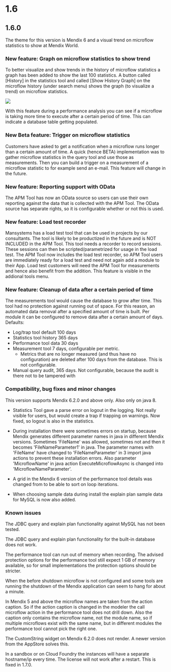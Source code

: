 # 1.6

## 1.6.0

The theme for this version is Mendix 6 and a visual trend on microflow statistics to show at Mendix World.

### New feature: Graph on microflow statistics to show trend

To better visualize and show trends in the history of microflow statistics a graph has been added to show the last 100 statistics. A button called [History] in the statistics tool and called [Show History Graph] on the microflow history (under search menu) shows the graph (to visualize a trend) on microflow statistics.

![](attachments/1.6/Microflow_Trend.png)

With this feature during a performance analysis you can see if a microflow is taking more time to execute after a certain period of time. This can indicate a database table getting populated.

### New Beta feature: Trigger on microflow statistics

Customers have asked to get a notification when a microflow runs longer than a certain amount of time. A quick (hence BETA) implementation was to gather microflow statistics in the query tool and use those as measurements. Then you can build a trigger on a measurement of a microflow statistic to for example send an e-mail.
This feature will change in the future.

### New feature: Reporting support with OData

The APM Tool has now an OData source so users can use their own reporting against the data that is collected with the APM Tool. The OData source has separate rights, so it is configurable whether or not this is used.

### New feature: Load test recorder

Mansystems has a load test tool that can be used in projects by our consultants. The tool is likely to be productized in the future and is NOT INCLUDED in the APM Tool. This tool needs a recorder to record sessions. These sessions can then be scripted/parametrized for usage in the load test.
The APM Tool now includes the load test recorder, so APM Tool users are immediately ready for a load test and need not again add a module to their App.
Load test customers will need the APM Tool for measurements and hence also benefit from the addition.
This feature is visible in the addional tools menu.

### New feature: Cleanup of data after a certain period of time

The measurements tool would cause the database to grow after time. This tool had no protection against running out of space. For this reason, an automated data removal after a specified amount of time is built.
Per module it can be configured to remove data after a certain amount of days. Defaults:

*   Log/trap tool default 100 days
*   Statistics tool history 365 days
*   Performance tool data 30 days
*   Measurement tool 7 days, configurable per metric.
    *   Metrics that are no longer measured (and thus have no configuration) are deleted after 100 days from the database. This is not configurable.
*   Manual query audit, 365 days. Not configurable, because the audit is there not to be tampered with

### Compatibility, bug fixes and minor changes

This version supports Mendix 6.2.0 and above only. Also only on java 8.

*   Statistics Tool gave a parse error on logout in the logging. Not really visible for users, but would create a trap if trapping on warnings. Now fixed, so logout is also in the statistics.

*   During installation there were sometimes errors on startup, because Mendix generates different parameter names in java in different Mendix versions. Sometimes 'FileName' was allowed, sometimes not and then it becomes 'FileNameParameter1' in java. The parameter names with 'FileName' have changed to 'FileNameParameter' in 3 import java actions to prevent these installation errors. Also parameter 'MicroflowName' in java action ExecuteMicroflowAsync is changed into 'MicroflowNameParameter'.

*   A grid in the Mendix 6 version of the performance tool details was changed from to be able to sort on loop iterations.

*   When choosing sample data during install the explain plan sample data for MySQL is now also added.

### Known issues

The JDBC query and explain plan functionality against MySQL has not been tested.

The JDBC query and explain plan functionality for the built-in database does not work.

The performance tool can run out of memory when recording. The advised protection options for the performance tool still expect 1 GB of memory available, so for small implementations the protection options should be stricter.

When the before shutdown microflow is not configured and some tools are running the shutdown of the Mendix application can seem to hang for about a minute.

In Mendix 5 and above the microflow names are taken from the action caption. So if the action caption is changed in the modeler the call microflow action in the performance tool does not drill down. Also the caption only contains the microflow name, not the module name, so if multiple microflows exist with the same name, but in different modules the performance tool cannot pick the right one.

The CustomString widget on Mendix 6.2.0 does not render. A newer version from the AppStore solves this.

In a sandbox or on Cloud Foundry the instances will have a separate hostname/ip every time. The license will not work after a restart. This is fixed in 1.7.0.
